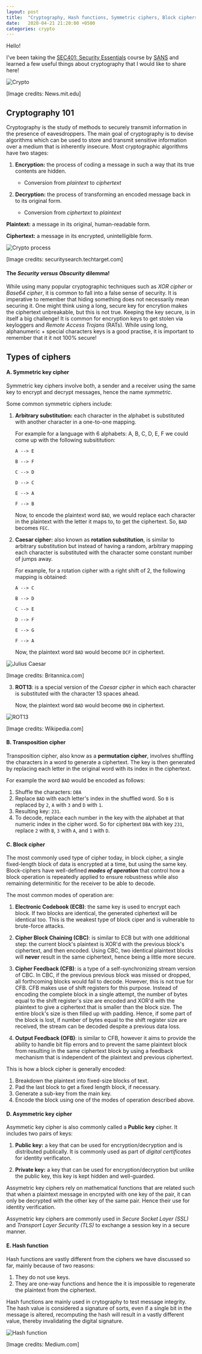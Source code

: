 ```yaml
---
layout: post
title:  "Cryptography, Hash functions, Symmetric ciphers, Block ciphers and more!"
date:   2020-04-21 21:20:00 +0500
categories: crypto
---
```

Hello!

I've been taking the [SEC401: Security Essentials](https://www.sans.org/course/security-essentials-bootcamp-style) course by [SANS](https://www.sans.org) and learned a few useful things about cryptography that I would like to share here!

![Crypto](https://i.imgur.com/KXiKQCe.jpg)

[Image credits: News.mit.edu]

## Cryptography 101

Cryptography is the study of methods to securely transmit information in the presence of eavesdroppers. The main goal of cryptography is to devise algorithms which can be used to store and transmit sensitive information over a medium that is inherently insecure. Most cryptographic algorithms have two stages:

1. **Encryption:** the process of coding a message in such a way that its true contents are hidden.

    - Conversion from *plaintext* to *ciphertext*

2. **Decryption:** the process of transforming an encoded message back in to its original form.

    - Conversion from *ciphertext* to *plaintext*

**Plaintext:** a message in its original, human-readable form.

**Ciphertext:** a message in its encrypted, unintelligible form.

![Crypto process](https://i.imgur.com/LcO2MBK.jpg)

[Image credits: securitysearch.techtarget.com]

#### The ***Security versus Obscurity*** dilemma!

While using many popular cryptographic techniques such as *XOR cipher* or *Base64 cipher*, it is common to fall into a false sense of security. It is imperative to remember that hiding something does not necessarily mean securing it. One might think using a long, secure key for encrytion makes the ciphertext unbreakable, but this is not true. Keeping the key secure, is in itself a big challenge! It is common for encryption keys to get stolen via keyloggers and *Remote Access Trojans* (RATs). While using long, alphanumeric + special characters keys is a good practise, it is important to remember that it it not 100% secure!

## Types of ciphers

#### A. Symmetric key cipher

Symmetric key ciphers involve both, a sender and a receiver using the same key to encrypt and decrypt messages, hence the name *symmetric*.

Some common symmetric ciphers include:

1. **Arbitrary substitution:** each character in the alphabet is substituted with another character in a one-to-one mapping.

    For example for a language with 6 alphabets: A, B, C, D, E, F we could come up with the following subsititution:

    ```
    A --> E

    B --> F

    C --> D

    D --> C

    E --> A

    F --> B
    ```

    Now, to encode the plaintext word `BAD`, we would replace each character in the plaintext with the letter it maps to, to get the ciphertext. So, `BAD` becomes `FEC`.

2. **Caesar cipher:** also known as **rotation substitution**, is similar to arbitrary substitution but instead of having a random, arbitrary mapping each character is substituted with the character some constant number of jumps away.

    For example, for a rotation cipher with a right shift of 2, the following mapping is obtained:

    ```
    A --> C

    B --> D

    C --> E

    D --> F

    E --> G

    F --> A
    ```

    Now, the plaintext word `BAD` would become `DCF` in ciphertext.

![Julius Caesar](https://i.imgur.com/D4ZLkVI.jpg)

[Image credits: Britannica.com]

3. **ROT13**: is a special version of the *Caesar cipher* in which each character is substituted with the character 13 spaces ahead.

    Now, the plaintext word `BAD` would become `ONQ` in ciphertext.

![ROT13](https://i.imgur.com/1GxXQ5s.png)

[Image credits: Wikipedia.com]

#### B. Transposition cipher

Transposition cipher, also know as a **permutation cipher**, involves shuffling the characters in a word to generate a ciphertext. The key is then generated by replacing each letter in the original word with its index in the ciphertext.

For example the word `BAD` would be encoded as follows:

1. Shuffle the characters: `DBA`
2. Replace `BAD` with each letter's index in the shuffled word. So `B` is replaced by `2`, `A` with `3` and `D` with `1`.
3. Resulting key: `231`.
4. To decode, replace each number in the key with the alphabet at that numeric index in the cipher word. So for ciphertext `DBA` with key `231`, replace `2` with `B`, `3` with `A`, and `1` with `D`.

#### C. Block cipher

The most commonly used type of cipher today, in block cipher, a single fixed-length block of data is encrypted at a time, but using the same key. Block-ciphers have well-defined ***modes of operation*** that control how a block operation is repeatedly applied to ensure robustness while also remaining determinitic for the receiver to be able to decode.

The most common modes of operation are:

1. **Electronic Codebook (ECB)**: the same key is used to encrypt each block. If two blocks are identical, the generated ciphertext will be identical too. This is the weakest type of block ciper and is vulnerable to brute-force attacks.

2. **Cipher Block Chaining (CBC)**: is similar to ECB but with one additional step: the current block's plaintext is XOR'd with the previous block's ciphertext, and then encoded. Using CBC, two identical plaintext blocks will **never** result in the same ciphertext, hence being a little more secure.

3. **Cipher Feedback (CFB)**: is a type of a self-synchronizing stream version of CBC. In CBC, if the previous previous block was missed or dropped, all forthcoming blocks would fail to decode. However, this is not true for CFB. CFB makes use of shift registers for this purpose. Instead of encoding the complete block in a single attempt, the number of bytes equal to the shift register's size are encoded and XOR'd with the plaintext to give a ciphertext that is smaller than the block size. The entire block's size is then filled up with padding. Hence, if some part of the block is lost, if number of bytes equal to the shift register size are received, the stream can be decoded despite a previous data loss.

4. **Output Feedback (OFB)**: is similar to CFB, however it aims to provide the ability to handle bit flip errors and to prevent the same plaintext block from resulting in the same ciphertext block by using a feedback mechanism that is independent of the plaintext and previous ciphertext.

This is how a block cipher is generally encoded:

1. Breakdown the plaintext into fixed-size blocks of text.
2. Pad the last block to get a fixed length block, if necessary.
3. Generate a sub-key from the main key.
4. Encode the block using one of the modes of operation described above.

#### D. Asymmetric key cipher

Asymmetic key cipher is also commonly called a **Public key** cipher. It includes two pairs of keys:

1. **Public key:** a key that can be used for encryption/decryption and is distributed publically. It is commonly used as part of *digital certificates* for identity verificaton.

2. **Private key:** a key that can be used for encryption/decryption but unlike the public key, this key is kept hidden and well-guarded.

Assymetric key ciphers rely on mathematical functions that are related such that when a plaintext message in encrpyted with one key of the pair, it can only be decrypted with the other key of the same pair. Hence their use for identity verification.

Assymetric key ciphers are commonly used in *Secure Socket Layer (SSL)* and *Transport Layer Security (TLS)* to exchange a session key in a secure manner.

#### E. Hash function

Hash functions are vastly different from the ciphers we have discussed so far, mainly because of two reasons:

1. They do not use keys.
2. They are one-way functions and hence the it is impossible to regenerate the plaintext from the ciphertext.

Hash functions are mainly used in crytography to test message integrity. The hash value is considered a signature of sorts, even if a single bit in the message is altered, recomputing the hash will result in a vastly different value, thereby invalidating the digital signature.

![Hash function](https://i.imgur.com/Xx650tX.png)

[Image credits: Medium.com]
